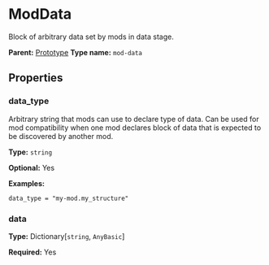 # ModData

Block of arbitrary data set by mods in data stage.

**Parent:** [Prototype](Prototype.md)
**Type name:** `mod-data`

## Properties

### data_type

Arbitrary string that mods can use to declare type of data. Can be used for mod compatibility when one mod declares block of data that is expected to be discovered by another mod.

**Type:** `string`

**Optional:** Yes

**Examples:**

```
data_type = "my-mod.my_structure"
```

### data

**Type:** Dictionary[`string`, `AnyBasic`]

**Required:** Yes

